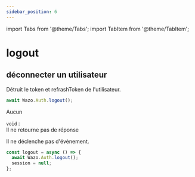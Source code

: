 ```yaml
---
sidebar_position: 6
---
```


import Tabs from '@theme/Tabs';
import TabItem from '@theme/TabItem';

# logout

## déconnecter un utilisateur

Détruit le token et refrashToken de l'utilisateur.

```js
await Wazo.Auth.logout();
```

<Tabs>
  <TabItem value="Paramètres" label="Paramètres" default>
  Aucun
  </TabItem>

  <TabItem value="Réponse" label="Réponse">
  
  `void` :  
  Il ne retourne pas de réponse
  </TabItem>

  <TabItem value="Evènement" label="Evènement">
  Il ne déclenche pas d'évènement.
  </TabItem>

  <TabItem value="Exemple" label="Exemple">

  ```js
  const logout = async () => {
    await Wazo.Auth.logout();
    session = null;
  };
  ```
  </TabItem>

</Tabs>